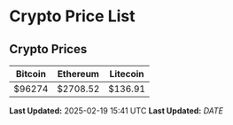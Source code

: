 # Crypto Price List

## Crypto Prices
| Bitcoin | Ethereum | Litecoin |
| ------- | -------- | -------- |
| $96274 | $2708.52 | $136.91 |
**Last Updated:** 2025-02-19 15:41 UTC
**Last Updated:** $DATE$
